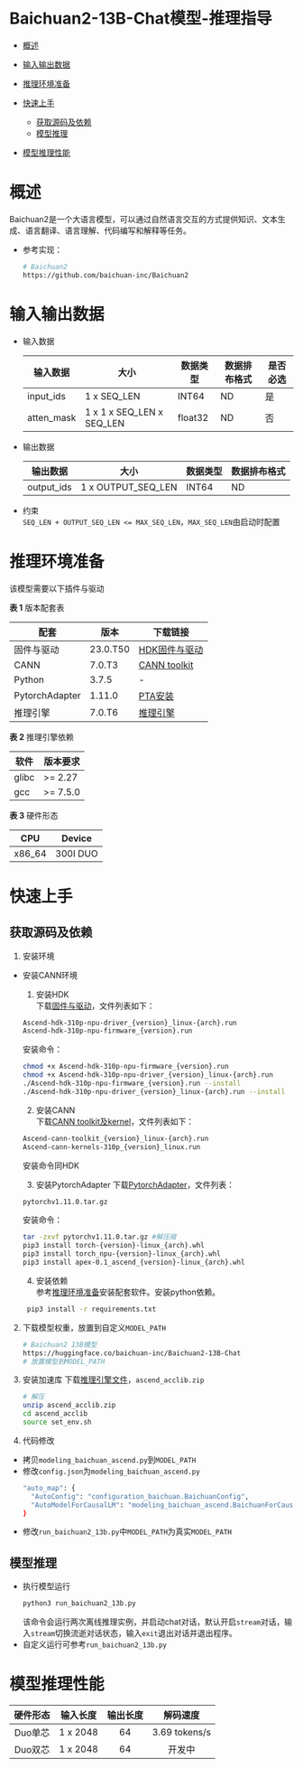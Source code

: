 # Baichuan2-13B-Chat模型-推理指导

- [概述](#概述)

- [输入输出数据](#输入输出数据)

- [推理环境准备](#推理环境准备)

- [快速上手](#快速上手)

  - [获取源码及依赖](#获取源码及依赖)
  - [模型推理](#模型推理)

- [模型推理性能](#模型推理性能)

# 概述

   Baichuan2是一个大语言模型，可以通过自然语言交互的方式提供知识、文本生成、语言翻译、语言理解、代码编写和解释等任务。

- 参考实现：
   ```bash
   # Baichuan2
   https://github.com/baichuan-inc/Baichuan2
   ```

# 输入输出数据
- 输入数据

  | 输入数据      | 大小          | 数据类型  | 数据排布格式 | 是否必选 |
  |-----------|-------------|-------|--------|------|
  | input_ids | 1 x SEQ_LEN | INT64 | ND     | 是    |
  | atten_mask | 1 x 1 x SEQ_LEN x SEQ_LEN | float32 | ND     | 否|

- 输出数据

  | 输出数据       | 大小                 | 数据类型  | 数据排布格式 |
  |------------|--------------------|-------|--------|
  | output_ids | 1 x OUTPUT_SEQ_LEN | INT64 | ND     |

- 约束   
  `SEQ_LEN + OUTPUT_SEQ_LEN <= MAX_SEQ_LEN`，`MAX_SEQ_LEN`由启动时配置

# 推理环境准备

 该模型需要以下插件与驱动

  **表 1**  版本配套表

  | 配套             | 版本       | 下载链接                                                                                                                                                                              |
  |----------------|----------|-----------------------------------------------------------------------------------------------------------------------------------------------------------------------------------|
  | 固件与驱动          | 23.0.T50 | [HDK固件与驱动](https://support.huawei.com/enterprise/zh/ascend-computing/cann-pid-252764743/software/261159044?idAbsPath=fixnode01%7C23710424%7C251366513%7C22892968%7C252764743)     |
  | CANN           | 7.0.T3   | [CANN toolkit](https://support.huawei.com/enterprise/zh/ascend-computing/cann-pid-251168373/software/261075821?idAbsPath=fixnode01%7C23710424%7C251366513%7C22892968%7C251168373) |
  | Python         | 3.7.5    | -                                                                                                                                                                                 |         
  | PytorchAdapter | 1.11.0   | [PTA安装](https://container-obsfs-filesystem.obs.cn-north-4.myhuaweicloud.com/package/ascend/pytorch/version_compile/202308/20230818_05/ubuntu_x86/torch_v1.11.0.tar.gz)            |
  | 推理引擎           | 7.0.T6   | [推理引擎](https://support.huawei.com/enterprise/zh/ascend-computing/cann-pid-251168373/software/261177692?idAbsPath=fixnode01%7C23710424%7C251366513%7C22892969%7C251168373)         |

  **表 2** 推理引擎依赖

   | 软件     | 版本要求      | 
   |--------|-----------|
   | glibc  | \>= 2.27  | 
   | gcc    | \>= 7.5.0 | 

  **表 3** 硬件形态

   | CPU    | Device   |
   |--------|----------|
   | x86_64 | 300I DUO |

# 快速上手

## 获取源码及依赖

1. 安装环境

- 安装CANN环境
   1. 安装HDK   
   下载[固件与驱动](https://support.huawei.com/enterprise/zh/ascend-computing/cann-pid-252764743/software/261159044?idAbsPath=fixnode01%7C23710424%7C251366513%7C22892968%7C252764743)，文件列表如下：
   ```bash
   Ascend-hdk-310p-npu-driver_{version}_linux-{arch}.run
   Ascend-hdk-310p-npu-firmware_{version}.run
   ```
   安装命令：
   ```bash
   chmod +x Ascend-hdk-310p-npu-firmware_{version}.run
   chmod +x Ascend-hdk-310p-npu-driver_{version}_linux-{arch}.run
   ./Ascend-hdk-310p-npu-firmware_{version}.run --install
   ./Ascend-hdk-310p-npu-driver_{version}_linux-{arch}.run --install
   ```
     
   2. 安装CANN   
   下载[CANN toolkit及kernel](https://support.huawei.com/enterprise/zh/ascend-computing/cann-pid-251168373/software/261075821?idAbsPath=fixnode01%7C23710424%7C251366513%7C22892968%7C251168373)，文件列表如下：
   ```bash
   Ascend-cann-toolkit_{version}_linux-{arch}.run
   Ascend-cann-kernels-310p_{version}_linux.run
   ```
   安装命令同HDK   
   
   3. 安装PytorchAdapter
   下载[PytorchAdapter](https://container-obsfs-filesystem.obs.cn-north-4.myhuaweicloud.com/package/ascend/pytorch/version_compile/202308/20230818_05/ubuntu_x86/torch_v1.11.0.tar.gz)，文件列表：
   ```bash
   pytorchv1.11.0.tar.gz
   ```
   安装命令：
   ```bash
   tar -zxvf pytorchv1.11.0.tar.gz #解压缩
   pip3 install torch-{version}-linux_{arch}.whl
   pip3 install torch_npu-{version}-linux_{arch}.whl
   pip3 install apex-0.1_ascend_{version}-linux_{arch}.whl
   ```
  
   4. 安装依赖   
   参考[推理环境准备](#推理环境准备)安装配套软件。安装python依赖。
  ```bash
   pip3 install -r requirements.txt
   ```

2. 下载模型权重，放置到自定义`MODEL_PATH`
   ```bash
   # Baichuan2 13B模型
   https://huggingface.co/baichuan-inc/Baichuan2-13B-Chat
   # 放置模型到MODEL_PATH
   ```

3. 安装加速库
   下载[推理引擎文件](https://support.huawei.com/enterprise/zh/ascend-computing/cann-pid-251168373/software/261177692?idAbsPath=fixnode01%7C23710424%7C251366513%7C22892969%7C251168373)，`ascend_acclib.zip`
   ```bash
   # 解压
   unzip ascend_acclib.zip
   cd ascend_acclib
   source set_env.sh
   ```

4. 代码修改

- 拷贝`modeling_baichuan_ascend.py`到`MODEL_PATH`
- 修改`config.json`为`modeling_baichuan_ascend.py`
  ```bash
  "auto_map": {
    "AutoConfig": "configuration_baichuan.BaichuanConfig",
    "AutoModelForCausalLM": "modeling_baichuan_ascend.BaichuanForCausalLM"
  }
  ```
- 修改`run_baichuan2_13b.py`中`MODEL_PATH`为真实`MODEL_PATH`

## 模型推理

- 执行模型运行
   ```bash
   python3 run_baichuan2_13b.py
   ```
   该命令会运行两次离线推理实例，并启动chat对话，默认开启`stream`对话，输入`stream`切换流逝对话状态，输入`exit`退出对话并退出程序。
- 自定义运行可参考`run_baichuan2_13b.py`

# 模型推理性能

| 硬件形态  |   输入长度   |  输出长度  |     解码速度      |
|:-----:|:--------:|:------:|:-------------:|
| Duo单芯 | 1 x 2048 |   64   | 3.69 tokens/s |
| Duo双芯 | 1 x 2048 | 64 |      开发中      |




